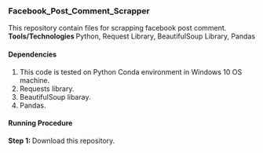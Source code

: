 ### Facebook_Post_Comment_Scrapper
This repository contain files for scrapping facebook post comment. <br>
<b> Tools/Technologies </b> Python, Request Library, BeautifulSoup Library, Pandas

#### Dependencies
1. This code is tested on Python Conda environment in Windows 10 OS machine. <br>
2. Requests library. <br>
3. BeautifulSoup libaray. <br>
4. Pandas. <br>

#### Running Procedure
<b> Step 1: </b> Download this repository. <br>

